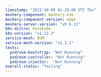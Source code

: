 ```yaml
---
timestamp: "2022-10-06 01:29:00 UTC Thu"
meshery-component: meshery-osm
meshery-component-version: edge
meshery-server-version: "v0.6.13"
k8s-distro: minikube
k8s-version: "v1.22.2"
service-mesh: OSM
service-mesh-version: "v1.2.1"
tests:
  pod/osm-bootstrap: "Not Running"
  pod/osm-controller: "Not Running"
  pod/osm-injector:  "Not Running"
overall-status: "failing"
---
```

